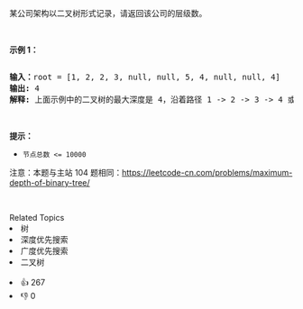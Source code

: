<p>某公司架构以二叉树形式记录，请返回该公司的层级数。</p>

<p>&nbsp;</p>

<p><strong>示例 1：</strong></p>

<p><img alt="" src="https://pic.leetcode.cn/1695101942-FSrxqu-image.png" /></p>

<pre>
<strong>输入：</strong>root = [1, 2, 2, 3, null, null, 5, 4, null, null, 4]
<strong>输出: </strong>4
<strong>解释: </strong>上面示例中的二叉树的最大深度是 4，沿着路径 1 -&gt; 2 -&gt; 3 -&gt; 4 或 1 -&gt; 2 -&gt; 5 -&gt; 4 到达叶节点的最长路径上有 4 个节点。
</pre>

<p>&nbsp;</p>

<p><strong>提示：</strong></p>

<ul> 
 <li><code>节点总数 &lt;= 10000</code></li> 
</ul>

<p>注意：本题与主站 104&nbsp;题相同：<a href="https://leetcode-cn.com/problems/maximum-depth-of-binary-tree/">https://leetcode-cn.com/problems/maximum-depth-of-binary-tree/</a></p>

<p>&nbsp;</p>

<div><div>Related Topics</div><div><li>树</li><li>深度优先搜索</li><li>广度优先搜索</li><li>二叉树</li></div></div><br><div><li>👍 267</li><li>👎 0</li></div>